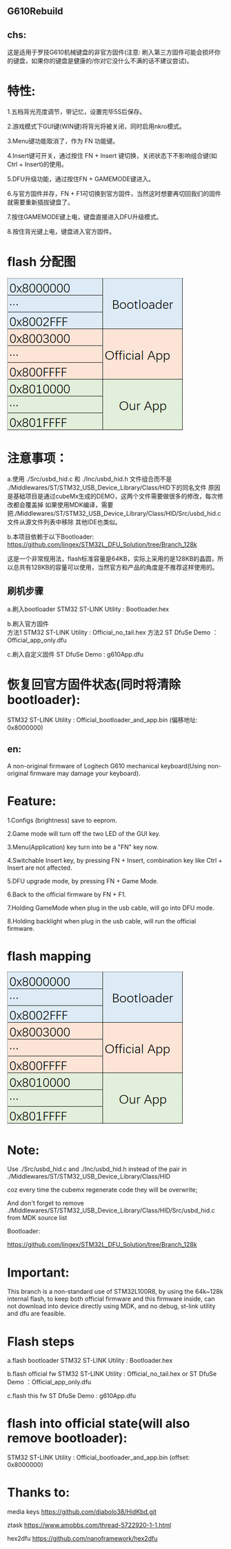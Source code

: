 ## G610Rebuild

## chs:
这是适用于罗技G610机械键盘的非官方固件(注意: 刷入第三方固件可能会损坏你的键盘，如果你的键盘是健康的/你对它没什么不满的话不建议尝试)。



# 特性:

1.五档背光亮度调节，带记忆，设置完毕5S后保存。

2.游戏模式下GUI键(WIN键)将背光将被关闭，同时启用nkro模式。

3.Menu键功能取消了，作为 FN 功能键。

4.Insert键可开关，通过按住 FN + Insert 键切换，关闭状态下不影响组合键(如 Ctrl + Insert)的使用。

5.DFU升级功能，通过按住FN + GAMEMODE键进入。

6.与官方固件并存，FN + F1可切换到官方固件，当然这时想要再切回我们的固件就需要重新插拔键盘了。

7.按住GAMEMODE键上电，键盘直接进入DFU升级模式。

8.按住背光键上电，键盘进入官方固件。


# flash 分配图
![image](https://github.com/lingex/G610Rebuild/blob/Branch_128k/PIC/flash%20mapping.png)


# 注意事项：

a.使用 ./Src/usbd_hid.c 和 ./Inc/usbd_hid.h 
文件组合而不是 ./Middlewares/ST/STM32_USB_Device_Library/Class/HID下的同名文件
原因是基础项目是通过cubeMx生成的DEMO，这两个文件需要做很多的修改，每次修改都会覆盖掉
如果使用MDK编译，需要把./Middlewares/ST/STM32_USB_Device_Library/Class/HID/Src/usbd_hid.c文件从源文件列表中移除
其他IDE也类似。

b.本项目依赖于以下Bootloader:
https://github.com/lingex/STM32L_DFU_Solution/tree/Branch_128k

这是一个非常规用法，flash标准容量是64KB，实际上采用的是128KB的晶圆，所以总共有128KB的容量可以使用，当然官方和产品的角度是不推荐这样使用的。



## 刷机步骤
a.刷入bootloader
  STM32 ST-LINK Utility : Bootloader.hex
  
b.刷入官方固件  
  方法1 STM32 ST-LINK Utility : Official_no_tail.hex
  方法2 ST DfuSe Demo ：Official_app_only.dfu

c.刷入自定义固件
  ST DfuSe Demo : g610App.dfu


  
# 恢复回官方固件状态(同时将清除bootloader):
  STM32 ST-LINK Utility : Official_bootloader_and_app.bin  (偏移地址: 0x8000000)


  
  
  
  
  
  

## en:

A non-original firmware of Logitech G610 mechanical keyboard(Using non-original firmware may damage your keyboard).

# Feature:
1.Configs (brightness) save to eeprom.

2.Game mode will turn off the two LED of the GUI key.

3.Menu(Application) key turn into be a "FN" key now.

4.Switchable Insert key, by pressing FN + Insert, combination key like Ctrl + Insert are not affected.

5.DFU upgrade mode, by pressing FN + Game Mode.

6.Back to the official firmware by FN + F1.

7.Holding GameMode when plug in the usb cable, will go into DFU mode.

8.Holding backlight when plug in the usb cable, will run the official firmware.

# flash mapping
![image](https://github.com/lingex/G610Rebuild/blob/Branch_128k/PIC/flash%20mapping.png)


# Note:
Use ./Src/usbd_hid.c and ./Inc/usbd_hid.h instead of the pair in ./Middlewares/ST/STM32_USB_Device_Library/Class/HID

coz every time the cubemx regenerate code they will be overwrite;

And don't forget to remove ./Middlewares/ST/STM32_USB_Device_Library/Class/HID/Src/usbd_hid.c from MDK source list

Bootloader:

https://github.com/lingex/STM32L_DFU_Solution/tree/Branch_128k

# Important:
This branch is a non-standard use of STM32L100R8, by using the 64k~128k internal flash, to keep both official firmware and this firmware
inside, can not download into device directly using MDK, and no debug, st-link utility and dfu are feasible.


# Flash steps

a.flash bootloader
  STM32 ST-LINK Utility : Bootloader.hex
  
b.flash official fw
  STM32 ST-LINK Utility : Official_no_tail.hex
  or ST DfuSe Demo ：Official_app_only.dfu

c.flash this fw
  ST DfuSe Demo : g610App.dfu


  
# flash into official state(will also remove bootloader):
  STM32 ST-LINK Utility : Official_bootloader_and_app.bin  (offset: 0x8000000)


# Thanks to:

media keys
https://github.com/diabolo38/HidKbd.git

ztask
https://www.amobbs.com/thread-5722920-1-1.html

hex2dfu
https://github.com/nanoframework/hex2dfu
